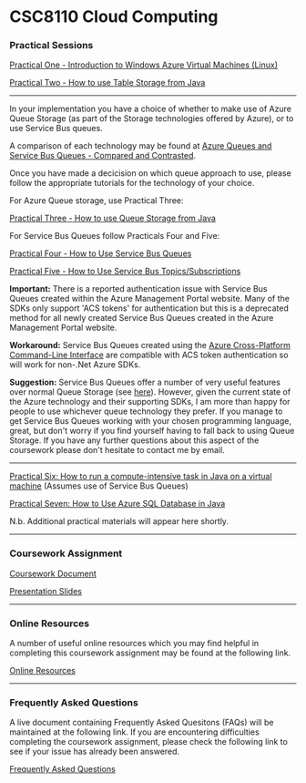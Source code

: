 CSC8110 Cloud Computing
=======
 
### Practical Sessions ###

[Practical One - Introduction to Windows Azure Virtual Machines (Linux)](PracticalOne.md)

[Practical Two - How to use Table Storage from Java](PracticalTwo.md)

---

In your implementation you have a choice of whether to make use of Azure Queue Storage (as part of the Storage technologies offered by Azure), or to use Service Bus queues. 

A comparison of each technology may be found at [Azure Queues and Service Bus Queues - Compared and Contrasted](http://msdn.microsoft.com/en-us/library/azure/hh767287.aspx). 

Once you have made a decicision on which queue approach to use, please follow the appropriate tutorials for the technology of your choice.

For Azure Queue storage, use Practical Three:

[Practical Three - How to use Queue Storage from Java](PracticalThree.md)

For Service Bus Queues follow Practicals Four and Five:

[Practical Four - How to Use Service Bus Queues](PracticalFour.md)

[Practical Five - How to Use Service Bus Topics/Subscriptions](PracticalFive.md)

__Important:__ There is a reported authentication issue with Service Bus Queues created within the Azure Management Portal website. Many of the SDKs only support 'ACS tokens' for authentication but this is a deprecated method for all newly created Service Bus Queues created in the Azure Management Portal website. 

__Workaround:__ Service Bus Queues created using the [Azure Cross-Platform Command-Line Interface](http://azure.microsoft.com/en-gb/documentation/articles/xplat-cli/) are compatible with ACS token authentication so will work for non-.Net Azure SDKs.

__Suggestion:__ Service Bus Queues offer a number of very useful features over normal Queue Storage (see [here](http://msdn.microsoft.com/en-us/library/azure/hh767287.aspx)). However, given the current state of the Azure technology and their supporting SDKs, I am more than happy for people to use whichever queue technology they prefer. If you manage to get Service Bus Queues working with your chosen programming language, great, but don't worry if you find yourself having to fall back to using Queue Storage. If you have any further questions about this aspect of the coursework please don't hesitate to contact me by email.

---

[Practical Six: How to run a compute-intensive task in Java on a virtual machine](PracticalSix.md) (Assumes use of Service Bus Queues)

[Practical Seven: How to Use Azure SQL Database in Java](PracticalSeven.md)

N.b. Additional practical materials will appear here shortly.

---
### Coursework Assignment ###

[Coursework Document](CSC8110%20Coursework%20Assignment%202014-15.pdf)

[Presentation Slides](CSC8110%20Presentation%20Slides%202014-15.pdf)

---

### Online Resources ###

A number of useful online resources which you may find helpful in completing this coursework assignment may be found at the following link.

[Online Resources](OnlineResources.md)

---

### Frequently Asked Questions ###

A live document containing Frequently Asked Quesitons (FAQs) will be maintained at the following link. If you are encountering difficulties completing the coursework assignment, please check the following link to see if your issue has already been answered.

[Frequently Asked Questions](FrequentlyAskedQuestions.md)
